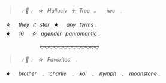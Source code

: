 > *⠀﹙💫﹚⠀☆⠀Halluciv⠀♰⠀Tree⠀。⠀⠀iwc⠀      𓈒⠀*

*⠀☆⠀⠀they⠀it⠀star⠀★⠀⠀any⠀terms   𓈒*
*⠀★⠀⠀16⠀⠀☆⠀agender⠀panromantic   𓈒*

⠀⠀⠀⠀⠀⠀⠀⠀⠀⠀~~◡◡◡◡◡◡◡◡◡◡◡◡◡~~

> *⠀﹙💫﹚⠀☆⠀Favorites⠀      𓈒⠀*

*⠀★⠀⠀brother⠀﹐⠀charlie⠀﹐⠀koi⠀﹐⠀nymph⠀﹐⠀moonstone   𓈒*
